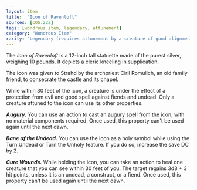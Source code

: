 ```yaml
---
layout: item
title:  "Icon of Ravenloft"
sources: [COS.222]
tags: [wondrous item, legendary, attunement]
category: "Wondrous Item"
rarity: "Legendary (requires attunement by a creature of good alignment)"
---
```


The _Icon of Ravenloft_ is a 12-inch tall statuette made of the purest silver, weighing 10 pounds. It depicts a cleric kneeling in supplication.

The icon was given to Strahd by the archpriest Ciril Romulich, an old family friend, to consecrate the castle and its chapel.

While within 30 feet of the icon, a creature is under the effect of a protection from evil and good spell against fiends and undead. Only a creature attuned to the icon can use its other properties.

**_Augury._** You can use an action to cast an augury spell from the icon, with no material components required. Once used, this property can't be used again until the next dawn.

**_Bane of the Undead._** You can use the icon as a holy symbol while using the Turn Undead or Turn the Unholy feature. If you do so, increase the save DC by 2.

**_Cure Wounds._** While holding the icon, you can take an action to heal one creature that you can see within 30 feet of you. The target regains 3d8 + 3 hit points, unless it is an undead, a construct, or a fiend. Once used, this property can't be used again until the next dawn.